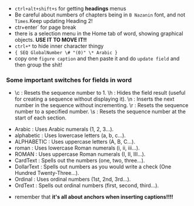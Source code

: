 - `ctrl+alt+shift+s` for getting **headings** menus
- Be careful about numbers of chapters being in `B Nazanin` font, and not `Times`.Keep updating Heading 2!
- ‍ctr+enter` for page break
- there is a selection menu in the Home tab of word, showing graphical objects. **USE IT TO MOVE IT!!**
- `ctrl+*` to hide inner character thingy
- `{ SEQ GlobalNumber \# "(0)" \* Arabic }`
- copy one `figure caption` and then paste it and do `update field` and then group the shit!


### Some important switches for fields in word
- \c : Resets the sequence number to 1.
\h : Hides the field result (useful for creating a sequence without displaying it).
\n : Inserts the next number in the sequence without incrementing.
\r : Resets the sequence number to a specified number.
\s : Resets the sequence number at the start of each section.
* Arabic : Uses Arabic numerals (1, 2, 3...).
* alphabetic : Uses lowercase letters (a, b, c...).
* ALPHABETIC : Uses uppercase letters (A, B, C...).
* roman : Uses lowercase Roman numerals (i, ii, iii...).
* ROMAN : Uses uppercase Roman numerals (I, II, III...).
* CardText : Spells out the numbers (one, two, three...).
* DollarText : Spells out numbers as you would write a check (One Hundred Twenty-Three...).
* Ordinal : Uses ordinal numbers (1st, 2nd, 3rd...).
* OrdText : Spells out ordinal numbers (first, second, third...).


- remember that **it's all about anchors when inserting captions!!!!**